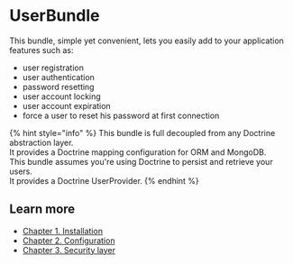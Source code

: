 # UserBundle

This bundle, simple yet convenient, lets you easily add to your application features such as:

* user registration
* user authentication
* password resetting
* user account locking
* user account expiration
* force a user to reset his password at first connection

{% hint style="info" %}
This bundle is full decoupled from any Doctrine abstraction layer.  
It provides a Doctrine mapping configuration for ORM and MongoDB.  
This bundle assumes you're using Doctrine to persist and retrieve your users.  
It provides a Doctrine UserProvider.
{% endhint %}

## Learn more

* [Chapter 1. Installation](installation.md)
* [Chapter 2. Configuration](configuration.md)
* [Chapter 3. Security layer](security-layer.md)

